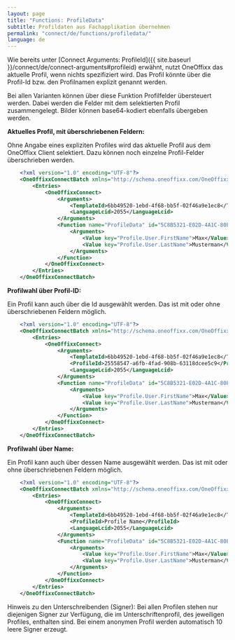 ```yaml
---
layout: page
title: "Functions: ProfileData"
subtitle: Profildaten aus Fachapplikation übernehmen
permalink: "connect/de/functions/profiledata/"
language: de
---
```


Wie bereits unter [Connect Arguments: ProfileId]({{ site.baseurl }}/connect/de/connect-arguments#profileid) erwähnt, nutzt OneOffixx das aktuelle Profil, wenn nichts spezifiziert wird. Das Profil könnte über die Profil-Id bzw. den Profilnamen explizit genannt werden. 

Bei allen Varianten können über diese Funktion Profilfelder übersteuert werden. Dabei werden die Felder mit dem selektierten Profil zusammengelegt. Bilder können base64-kodiert ebenfalls übergeben werden.

__Aktuelles Profil, mit überschriebenen Feldern:__ 

Ohne Angabe eines expliziten Profiles wird das aktuelle Profil aus dem OneOffixx Client selektiert. Dazu können noch einzelne Profil-Felder überschrieben werden.

```xml
    <?xml version="1.0" encoding="UTF-8"?>
    <OneOffixxConnectBatch xmlns="http://schema.oneoffixx.com/OneOffixxConnectBatch/1" xmlns:xsi="http://www.w3.org/2001/XMLSchema-instance">
    	<Entries>
    		<OneOffixxConnect>
    			<Arguments>
    				<TemplateId>6bb49520-1ebd-4f68-bb5f-02f46a9e1ec8</TemplateId>
    				<LanguageLcid>2055</LanguageLcid>
    			</Arguments>
    		    <Function name="ProfileData" id="5C8B5321-E02D-4A1C-80E3-627D40AEABAF">
    				<Arguments>
    					<Value key="Profile.User.FirstName">Max</Value>
    					<Value key="Profile.User.LastName">Musterman</Value>
    				</Arguments>
    		    </Function>
    		</OneOffixxConnect>
    	</Entries>
    </OneOffixxConnectBatch>
```

__Profilwahl über Profil-ID:__

Ein Profil kann auch über die Id ausgewählt werden. Das ist mit oder ohne überschriebenen Feldern möglich.

```xml
    <?xml version="1.0" encoding="UTF-8"?>
    <OneOffixxConnectBatch xmlns="http://schema.oneoffixx.com/OneOffixxConnectBatch/1" xmlns:xsi="http://www.w3.org/2001/XMLSchema-instance">
    	<Entries>
    		<OneOffixxConnect>
    			<Arguments>
    				<TemplateId>6bb49520-1ebd-4f68-bb5f-02f46a9e1ec8</TemplateId>
    				<ProfileId>25558547-a6fb-4fad-908b-63118dcee5c9</ProfileId>
    				<LanguageLcid>2055</LanguageLcid>
    			</Arguments>			
    		    <Function name="ProfileData" id="5C8B5321-E02D-4A1C-80E3-627D40AEABAF">
    				<Arguments>
    					<Value key="Profile.User.FirstName">Max</Value>
    					<Value key="Profile.User.LastName">Musterman</Value>
    				</Arguments>
    		    </Function>
    		</OneOffixxConnect>
    	</Entries>
    </OneOffixxConnectBatch>
```

__Profilwahl über Name:__

Ein Profil kann auch über dessen Name ausgewählt werden. Das ist mit oder ohne überschriebenen Feldern möglich. 

```xml
    <?xml version="1.0" encoding="UTF-8"?>
    <OneOffixxConnectBatch xmlns="http://schema.oneoffixx.com/OneOffixxConnectBatch/1" xmlns:xsi="http://www.w3.org/2001/XMLSchema-instance">
    	<Entries>
    		<OneOffixxConnect>
    			<Arguments>
    				<TemplateId>6bb49520-1ebd-4f68-bb5f-02f46a9e1ec8</TemplateId>
    				<ProfileId>Profile Name</ProfileId>
    				<LanguageLcid>2055</LanguageLcid>
    			</Arguments>			
    		    <Function name="ProfileData" id="5C8B5321-E02D-4A1C-80E3-627D40AEABAF">
    				<Arguments>
    					<Value key="Profile.User.FirstName">Max</Value>
    					<Value key="Profile.User.LastName">Musterman</Value>
    				</Arguments>
    		    </Function>
    		</OneOffixxConnect>
    	</Entries>
    </OneOffixxConnectBatch>
```

Hinweis zu den Unterschreibenden (Signer):
Bei allen Profilen stehen nur diejenigen Signer zur Verfügung, die im Unterschriftenprofil, des jeweiligen Profiles, enthalten sind. Bei einem anonymen Profil werden automatisch 10 leere Signer erzeugt.
